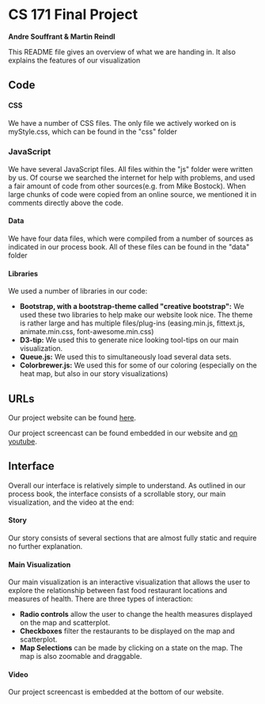 # CS 171 Final Project 

**Andre Souffrant & Martin Reindl**

This README file gives an overview of what we are handing in. It also explains the features of our visualization

## Code

#### CSS
We have a number of CSS files. The only file we actively worked on is myStyle.css, which can be found in the "css" folder

### JavaScript
We have several JavaScript files. All files within the "js" folder were written by us. Of course we searched the internet for help with problems, and used a fair amount of code from other sources(e.g. from Mike Bostock). When large chunks of code were copied from an online source, we mentioned it in comments directly above the code. 

#### Data
We have four data files, which were compiled from a number of sources as indicated in our process book. All of these files can be found in the "data" folder

#### Libraries
We used a number of libraries in our code: 
- **Bootstrap, with a bootstrap-theme called "creative bootstrap":** We used these two libraries to help make our website look nice. The theme is rather large and has multiple files/plug-ins (easing.min.js, fittext.js, animate.min.css, font-awesome.min.css) 
- **D3-tip:** We used this to generate nice looking tool-tips on our main visualization. 
- **Queue.js:** We used this to simultaneously load several data sets. 
- **Colorbrewer.js:** We used this for some of our coloring (especially on the heat map, but also in our story visualizations)

## URLs
Our project website can be found <a href="http://www.healthandfastfood.website">here</a>.

Our project screencast can be found embedded in our website and <a href="">on youtube<a>. 

## Interface
Overall our interface is relatively simple to understand. As outlined in our process book, the interface consists of a scrollable story, our main visualization, and the video at the end: 

#### Story
Our story consists of several sections that are almost fully static and require no further explanation. 

#### Main Visualization
Our main visualization is an interactive visualization that allows the user to explore the relationship between fast food restaurant locations and measures of health. There are three types of interaction: 
- **Radio controls** allow the user to change the health measures displayed on the map and scatterplot. 
- **Checkboxes** filter the restaurants to be displayed on the map and scatterplot.
- **Map Selections** can be made by clicking on a state on the map. The map is also zoomable and draggable. 

#### Video
Our project screencast is embedded at the bottom of our website. 